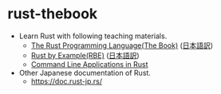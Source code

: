 # rust-thebook

- Learn Rust with following teaching materials.
  - [The Rust Programming Language(The Book)](https://doc.rust-lang.org/book/) ([日本語訳](https://doc.rust-jp.rs/book-ja/))
  - [Rust by Example(RBE)](https://doc.rust-lang.org/rust-by-example/) ([日本語訳](https://doc.rust-jp.rs/rust-by-example-ja/))
  - [Command Line Applications in Rust](https://rust-cli.github.io/book/)
- Other Japanese documentation of Rust.
  - https://doc.rust-jp.rs/
